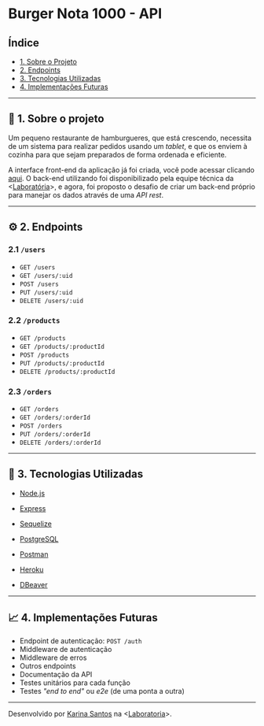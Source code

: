 # Burger Nota 1000 - API

## Índice

* [1. Sobre o Projeto](#1-sobre-o-projeto)
* [2. Endpoints](#2-endpoints)
* [3. Tecnologias Utilizadas](#3-tecnologias-utilizadas)
* [4. Implementações Futuras](#4-implementações-futuras)

---

## 📌 1. Sobre o projeto

Um pequeno restaurante de hamburgueres, que está crescendo, necessita de um
sistema para realizar pedidos usando um _tablet_, e que os enviem à
cozinha para que sejam preparados de forma ordenada e eficiente.

A interface front-end da aplicação já foi criada, você pode acessar clicando [aqui](https://burger-nota-1000-karinafs.vercel.app/). O back-end utilizando foi disponibilizado pela equipe técnica da <[Laboratória](https://github.com/Laboratoria)>, e agora, foi proposto o desafio de criar um back-end próprio para manejar os dados através de uma _API rest_.

---

## ⚙️ 2. Endpoints

### 2.1 `/users`

* `GET /users`
* `GET /users/:uid`
* `POST /users`
* `PUT /users/:uid`
* `DELETE /users/:uid`

### 2.2 `/products`

* `GET /products`
* `GET /products/:productId`
* `POST /products`
* `PUT /products/:productId`
* `DELETE /products/:productId`

### 2.3 `/orders`

* `GET /orders`
* `GET /orders/:orderId`
* `POST /orders`
* `PUT /orders/:orderId`
* `DELETE /orders/:orderId`

---

## 🔨 3. Tecnologias Utilizadas

* [Node.js](https://nodejs.org/) 

* [Express](https://expressjs.com/)

* [Sequelize](https://sequelize.org)

* [PostgreSQL](https://www.postgresql.org/docs/)

* [Postman](https://www.getpostman.com)

* [Heroku](https://www.heroku.com)

* [DBeaver](https://dbeaver.io)

---

## 📈 4. Implementações Futuras

* Endpoint de autenticação: `POST /auth`
* Middleware de autenticação
* Middleware de erros
* Outros endpoints
* Documentação da API
* Testes unitários para cada função
* Testes _"end to end"_ ou _e2e_ (de uma ponta a outra)

---

Desenvolvido por [Karina Santos](https://github.com/KarinaFS) na <[Laboratoria](https://github.com/Laboratoria)>.
